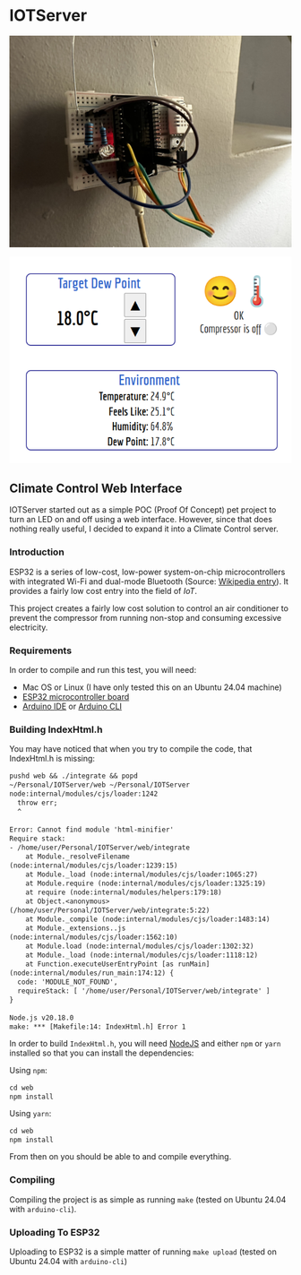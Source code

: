# IOTServer

![Project Prototype](images/project.jpg "Prototype of IOTServer")

![Web Interface](images/web_screenshot.png "Screenshot of Web Interface")


## Climate Control Web Interface

IOTServer started out as a simple POC (Proof Of Concept) pet project to turn an
LED on and off using a web interface. However, since that does nothing really
useful, I decided to expand it into a Climate Control server.


### Introduction

ESP32 is a series of low-cost, low-power system-on-chip microcontrollers with
integrated Wi-Fi and dual-mode Bluetooth
(Source: [Wikipedia entry](https://en.wikipedia.org/wiki/ESP32)).
It provides a fairly low cost entry into the field of *IoT*.

This project creates a fairly low cost solution to control an air conditioner
to prevent the compressor from running non-stop and consuming excessive
electricity.


### Requirements

In order to compile and run this test, you will need:
* Mac OS or Linux (I have only tested this on an Ubuntu 24.04 machine)
* [ESP32 microcontroller board](https://www.espressif.com/en/products/socs/esp32)
* [Arduino IDE](https://www.arduino.cc/en/Main/Software) or [Arduino CLI](https://github.com/arduino/arduino-cli)


### Building IndexHtml.h

You may have noticed that when you try to compile the code, that IndexHtml.h is missing:

```
pushd web && ./integrate && popd
~/Personal/IOTServer/web ~/Personal/IOTServer
node:internal/modules/cjs/loader:1242
  throw err;
  ^

Error: Cannot find module 'html-minifier'
Require stack:
- /home/user/Personal/IOTServer/web/integrate
    at Module._resolveFilename (node:internal/modules/cjs/loader:1239:15)
    at Module._load (node:internal/modules/cjs/loader:1065:27)
    at Module.require (node:internal/modules/cjs/loader:1325:19)
    at require (node:internal/modules/helpers:179:18)
    at Object.<anonymous> (/home/user/Personal/IOTServer/web/integrate:5:22)
    at Module._compile (node:internal/modules/cjs/loader:1483:14)
    at Module._extensions..js (node:internal/modules/cjs/loader:1562:10)
    at Module.load (node:internal/modules/cjs/loader:1302:32)
    at Module._load (node:internal/modules/cjs/loader:1118:12)
    at Function.executeUserEntryPoint [as runMain] (node:internal/modules/run_main:174:12) {
  code: 'MODULE_NOT_FOUND',
  requireStack: [ '/home/user/Personal/IOTServer/web/integrate' ]
}

Node.js v20.18.0
make: *** [Makefile:14: IndexHtml.h] Error 1
```

In order to build `IndexHtml.h`, you will need [NodeJS](https://nodejs.org/en/)
and either `npm` or `yarn` installed so that you can install the dependencies:

Using `npm`:
```
cd web
npm install
```

Using `yarn`:
```
cd web
npm install
```

From then on you should be able to and compile everything.


### Compiling

Compiling the project is as simple as running `make` (tested on Ubuntu 24.04 with `arduino-cli`).


### Uploading To ESP32

Uploading to ESP32 is a simple matter of running `make upload` (tested on Ubuntu 24.04 with `arduino-cli`)
